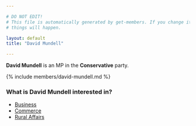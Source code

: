 ```yaml
---

# DO NOT EDIT!
# This file is automatically generated by get-members. If you change it, bad
# things will happen.

layout: default
title: "David Mundell"

---
```


**David Mundell** is an MP in the **Conservative** party.

{% include members/david-mundell.md %}

### What is David Mundell interested in?


* [Business](/interests/business.html)
* [Commerce](/interests/commerce.html)
* [Rural Affairs](/interests/rural-affairs.html)
